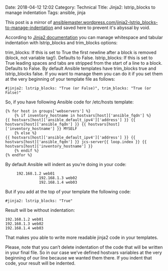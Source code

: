 Date: 2018-04-12 12:02
Category: Technical
Title: Jinja2: lstrip_blocks to manage indentation
Tags: ansible, jinja

This post is a mirror of [ansiblemaster.wordpress.com/jinja2-lstrip_blocks-to-manage-indentation](https://ansiblemaster.wordpress.com/2016/07/29/jinja2-lstrip_blocks-to-manage-indentation/) and saved here to prevent it's abyssal by void.

According to [Jinja2 documentation](http://jinja.pocoo.org/docs/dev/templates/#whitespace-control) you can manage whitespace and tabular indentation with lstrip_blocks and trim_blocks options:

trim_blocks: If this is set to True the first newline after a block is removed (block, not variable tag!). Defaults to False.
lstrip_blocks: If this is set to True leading spaces and tabs are stripped from the start of a line to a block. Defaults to False.
By default Ansible templates have trim_blocks true and lstrip_blocks false. If you want to manage them you can do it if you set them at the very beginning of your template file as follows:

```
#jinja2: lstrip_blocks: "True (or False)", trim_blocks: "True (or False)"
```

So, if you have following Ansible code for /etc/hosts template:

```
{% for host in groups['webservers'] %}
    {% if inventory_hostname in hostvars[host]['ansible_fqdn'] %}
{{ hostvars[host]['ansible_default_ipv4']['address'] }} {{ hostvars[host]['ansible_fqdn'] }} {{ hostvars[host]['inventory_hostname'] }} MYSELF
    {% else %}
{{ hostvars[host]['ansible_default_ipv4']['address'] }} {{ hostvars[host]['ansible_fqdn'] }} jcs-server{{ loop.index }} {{ hostvars[host]['inventory_hostname'] }}
    {% endif %}
{% endfor %}
```

By default Ansible will indent as you’re doing in your code:

```
     192.168.1.2 web01
               192.168.1.3 web02
               192.168.1.4 web03
```

But if you add at the top of your template the following code:

```
#jinja2: lstrip_blocks: "True"
```

Result will be without indentation:

```
192.168.1.2 web01
192.168.1.3 web02
192.168.1.4 web03
```

That makes you able to write more readable jinja2 code in your templates.

Please, note that you can’t delete indentation of the code that will be written in your final file. So in our case we’ve defined hostvars variables at the very beginning of our line because we wanted them there. If you indent that code, your result will be indented.
